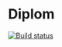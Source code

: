 # Diplom
[![Build status](https://ci.appveyor.com/api/projects/status/06435x35il3smdcq?svg=true)](https://ci.appveyor.com/project/SergeyPanama/diplom)
